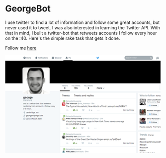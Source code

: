 # GeorgeBot

I use twitter to find a lot of information and follow some great accounts, but
never used it to tweet. I was also interested in learning the Twitter API. With
that in mind, I built a twitter-bot that retweets accounts I follow every hour
on the :40. Here's the simple rake task that gets it done.

Follow me [here](http://www.twitter.com/grgmyrg)

<img
src="https://raw.githubusercontent.com/georgetmayorga/twitter-bot/master/app/assets/images/twitter.png"
width="500">
